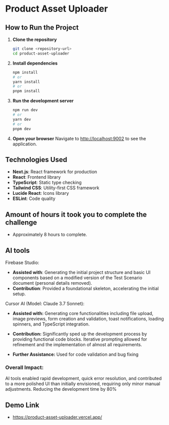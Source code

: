 # Product Asset Uploader

## How to Run the Project

1. **Clone the repository**
   ```bash
   git clone <repository-url>
   cd product-asset-uploader
   ```

2. **Install dependencies**
   ```bash
   npm install
   # or
   yarn install
   # or
   pnpm install
   ```

3. **Run the development server**
   ```bash
   npm run dev
   # or
   yarn dev
   # or
   pnpm dev
   ```

4. **Open your browser**
   Navigate to [http://localhost:9002](http://localhost:9002) to see the application.

## Technologies Used

- **Next.js**: React framework for production
- **React**: Frontend library
- **TypeScript**: Static type checking
- **Tailwind CSS**: Utility-first CSS framework
- **Lucide React**: Icons library 
- **ESLint**: Code quality 

## Amount of hours it took you to complete the challenge

- Approximately 8 hours to complete.

## AI tools 
Firebase Studio:
- **Assisted with**: Generating the initial project structure and basic UI components based on a modified version of the Test Scenario document (personal details removed).
- **Contribution**: Provided a foundational skeleton, accelerating the initial setup.

Cursor AI (Model: Claude 3.7 Sonnet):

- **Assisted with:** Generating core functionalities including file upload, image previews, form creation and validation, toast notifications, loading spinners, and TypeScript integration.
  
- **Contribution:** Significantly sped up the development process by providing functional code blocks. Iterative prompting allowed for refinement and the implementation of almost all requirements.
  
- **Further Assistance:** Used for code validation and bug fixing
  
### **Overall Impact:** 
AI tools enabled rapid development, quick error resolution, and contributed to a more polished UI than initially envisioned, requiring only minor manual adjustments. Reducing the development time by 80%

## Demo Link
- https://product-asset-uploader.vercel.app/
